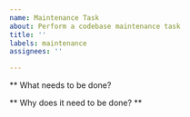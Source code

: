 ```yaml
---
name: Maintenance Task
about: Perform a codebase maintenance task
title: ''
labels: maintenance
assignees: ''

---
```


** What needs to be done?


** Why does it need to be done? **
